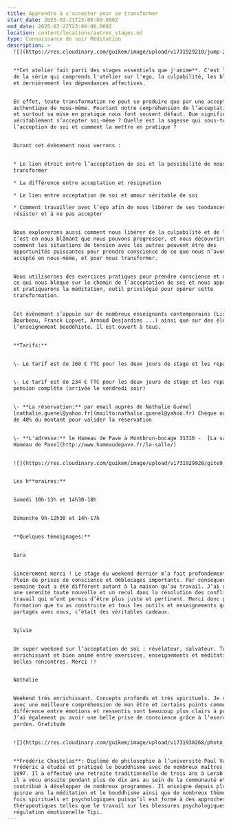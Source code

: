 ```yaml
---
title: Apprendre à s'accepter pour se transformer
start_date: 2025-03-21T23:00:00.000Z
end_date: 2025-03-22T23:00:00.000Z
location: content/locations/autres_stages.md
type: Connaissance de soi/ Méditation
description: >
  ![](https://res.cloudinary.com/guikem/image/upload/v1731929210/jump-2731641_1280_rkqobn.jpg)


  **Cet atelier fait parti des stages essentiels que j'anime**. C'est le premier
  de la série qui comprends l'atelier sur l'ego, la culpabilité, les blessures
  et dernièrement les dépendances affectives.


  En effet, toute transformation ne peut se produire que par une acceptation
  authentique de nous-même. Pourtant notre compréhension de l’acceptation de soi
  et surtout sa mise en pratique nous font souvent défaut. Que signifie
  véritablement s’accepter soi-même ? Quelle est la sagesse qui sous-tend
  l’acception de soi et comment la mettre en pratique ?


  Durant cet évènement nous verrons :


  * Le lien étroit entre l’acceptation de soi et la possibilité de nous
  transformer

  * La différence entre acceptation et résignation

  * Le lien entre acceptation de soi et amour véritable de soi

  * Comment travailler avec l’ego afin de nous libérer de ses tendances à
  résister et à ne pas accepter


  Nous explorerons aussi comment nous libérer de la culpabilité et de l’idée que
  c’est en nous blâmant que nous pouvons progresser, et nous découvrirons
  comment les situations de tension avec les autres peuvent être des
  opportunités puissantes pour prendre conscience de ce que nous n’avons pas
  accepté en nous-même, et pour nous transformer.


  Nous utiliserons des exercices pratiques pour prendre conscience et dépasser
  ce qui nous bloque sur le chemin de l’acceptation de soi et nous apprendrons
  et pratiquerons la méditation, outil privilégié pour opérer cette
  transformation.


  Cet évènement s’appuie sur de nombreux enseignants contemporains (Lise
  Bourbeau, Franck Lopvet, Arnaud Desjardins ...) ainsi que sur des éléments de
  l’enseignement bouddhiste. Il est ouvert à tous.


  **Tarifs:**


  \- Le tarif est de 160 € TTC pour les deux jours de stage et les repas du midi


  \- Le tarif est de 234 € TTC pour les deux jours de stage et les repas en
  pension complète (arrivée le vendredi soir)


  \- **La réservation:** par email auprès de Nathalie Guénel
  [nathalie.guenel@yahoo.fr](mailto:nathalie.guenel@yahoo.fr) Chèque ou virement
  de 40% du montant pour valider la réservation


  \- **L'adresse:** le Hameau de Pave à Montbrun-bocage 31310 -  [La salle -
  Hameau de Pave](http://www.hameaudepave.fr/la-salle/)


  ![](https://res.cloudinary.com/guikem/image/upload/v1731929928/gite9_mmjqak.jpg)


  Les h**oraires:**


  Samedi 10h-13h et 14h30-18h


  Dimanche 9h-12h30 et 14h-17h


  **Quelques témoignages:**


  Sara


  Sincèrement merci ! Le stage du weekend dernier m’a fait profondément du bien.
  Plein de prises de conscience et déblocages importants. Par conséquent, cette
  semaine tout a été différent autant à la maison qu’au travail. J’ai ressenti
  une serenité toute nouvelle et un recul dans la résolution des conflits au
  travail qui m’ont permis d’être plus juste et pertinent. Merci donc pour la
  formation que tu as construite et tous les outils et enseignements que tu as
  partagés avec nous, c’était des véritables cadeaux.


  Sylvie


  Un super weekend sur l’acceptation de soi : révélateur, salvateur. Très
  enrichissant et bien animé entre exercices, enseignements et méditation. De
  belles rencontres. Merci !!


  Nathalie


  Weekend très enrichissant. Concepts profonds et très spirituels. Je repars
  avec une meilleure compréhension de mon être et certains points comme la
  différence entre émotions et ressentis sont beaucoup plus clairs à présent.
  J’ai également pu avoir une belle prise de conscience grâce à l’exercice du
  pardon. Gratitude


  ![](https://res.cloudinary.com/guikem/image/upload/v1731930268/photo_portrait_plus_petite_gnm6lo.png)


  **Frédéric Chastelas**: Diplômé de philosophie à l’université Paul Valérie,
  Frédéric a étudié et pratiqué le bouddhisme avec de nombreux maîtres depuis
  1997. Il a effectué une retraite traditionnelle de trois ans à Lerab Ling où
  il a vécu ensuite pendant plus de dix ans au sein de la communauté et où il a
  contribué à développer de nombreux programmes. Il enseigne depuis plus de
  quinze ans la méditation et le bouddhisme ainsi que de nombreux thèmes à la
  fois spirituels et psychologiques puisqu’il est formé à des approches
  thérapeutiques telles que le travail sur les blessures psychologiques et la
  régulation émotionnelle Tipi.
---
```


